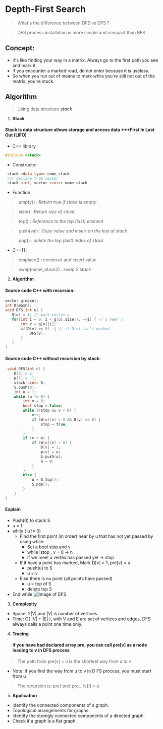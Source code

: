 # **Depth-First Search**

> What's the difference between DFS vs DFS ?

> DFS process installation is more simple and compact than BFS
## Concept: 
* It's like finding your way in a matrix. Always go to the first path you see and mark it. 
* If you encounter a marked road, do not enter because it is useless. 
* So when you run out of means to mark while you're still not out of the matrix, you're stuck.
## Algorithm
> Using data structure ***stack*** 

1. **Stack**
#### Stack is data structure allows storage and access data  ***First In Last Out (LIFO)
* C++ library 
```C++ 
#include <stack> 
```
* Constructor
``` C++
 stack <data_type> name_stack
 /// declare from vector
 stack <int, vector <int>> name_stack
 ```
* Function
 
 > .empty() : *Return true if stack is empty*

 > .size() : *Return size of stack*

 > .top() : *Reference to the top (last) element*

 > .push(val) : *Copy value and insert on the last of stack*

 > .pop() : *delete the top (last) index of stack*
* C++11 :
 > .emplace() : construct and insert value

 > .swap(name_stack2) : *swap 2 stack*

 2. **Algorithm**
 #### Source code C++ with recursion:
 ```C++
vector g[maxn]; 
int D[maxn]; 
void DFS(int u) {
    D[u] = 1; // mark vertex u 
    for(int i = 0; i < g[u].size(); ++i) { // u near v
        int v = g[u][i];
        if(D[v] == 0)  { // if D[v] isn't marked
            DFS(v); 
        }
    }
}
```


#### Source code C++ without recursion by stack: 
```C++ 
 void DFS(int n) {
    D[1] = 1;
    p[1] = -1;
    stack <int> S;
    S.push(0);
    int u = 1;
    while (u != 0) {
        int v = 0;
        bool stop = false;
        while (!stop && v < n) {
            v++;
            if (W[u][v] > 0 && D[v] == 0) {
                stop = true;
            }
        }
        if (v < n) {
            if (W[u][v] > 0) {
                D[v] = 1;
                p[v] = u;
                S.push(u);
                u = v;
            }
        }
        else {
            u = S.top();
            S.pop();
        }
    }
}
``` 
#### Explain
- Push(0) to stack S
- u = 1
- while ( u != 0) 
    - Find the first point (in order) near by u that has not yet passed by using while:
        - Set a bool stop and v
        - while !stop , v = 0 -> n
        - if we meet a vertex has passed yet -> stop
    - If it have a point has marked, Mark D[v] = 1, pre[v] = u
        - push(u) to S
        - u = v
    - Else there is no point (all points have passed) 
        - u = top of S
        - delete top S
- End while
![Image of DFS](https://cowboycoder.tech/img/uploads/ly-thuyet-do-thi-co-ban-3-2.gif)
3. **Complexity**
* Space: 2|V| and |V| is number of vertices.
* Time: O( |V| + |E| ), with V and E are set of vertices and edges, DFS always calls a point one time only.
4. **Tracing**
    #### If you have had declared array pre, you can call pre[v] as a node leading to v in DFS process 
> The path from pre[v] = u is the shortest way from u to v

* Note: if you find the way from u to v in D FS process, you must start from u
> The recursion is: pre[ pre[ pre...[v]]] = u
5. **Application**
* Identify the connected components of a graph.
* Topological arrangements for graphs.
* Identify the strongly connected components of a directed graph.
* Check if a graph is a flat graph.
